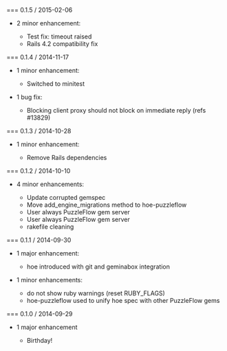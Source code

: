 === 0.1.5 / 2015-02-06

* 2 minor enhancement:

  * Test fix: timeout raised
  * Rails 4.2 compatibility fix

=== 0.1.4 / 2014-11-17

* 1 minor enhancement:

  * Switched to minitest

* 1 bug fix:

  * Blocking client proxy should not block on immediate reply (refs #13829)

=== 0.1.3 / 2014-10-28

* 1 minor enhancement:

  * Remove Rails dependencies

=== 0.1.2 / 2014-10-10

* 4 minor enhancements:

  * Update corrupted gemspec
  * Move add_engine_migrations method to hoe-puzzleflow
  * User always PuzzleFlow gem server
  * User always PuzzleFlow gem server
  * rakefile cleaning

=== 0.1.1 / 2014-09-30

* 1 major enhancement:

  * hoe introduced with git and geminabox integration

* 1 minor enhancements:

  * do not show ruby warnings (reset RUBY_FLAGS)
  * hoe-puzzleflow used to unify hoe spec with other PuzzleFlow gems

=== 0.1.0 / 2014-09-29

* 1 major enhancement

  * Birthday!




